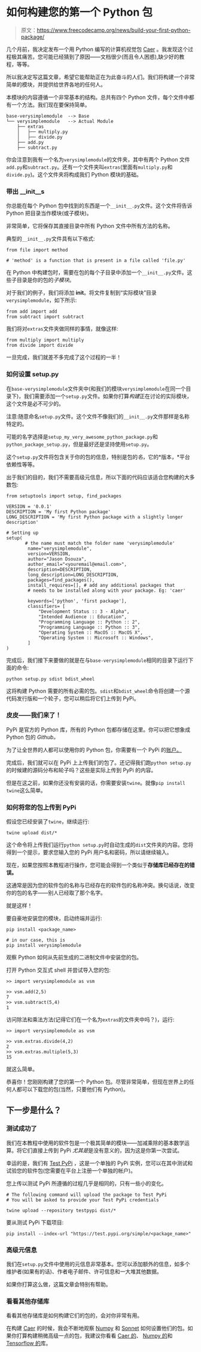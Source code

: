 # 如何构建您的第一个 Python 包

> 原文：<https://www.freecodecamp.org/news/build-your-first-python-package/>

几个月前，我决定发布一个用 Python 编写的计算机视觉包 [Caer](http://github.com/jasmcaus/caer) 。我发现这个过程极其痛苦。您可能已经猜到了原因——文档很少(而且令人困惑),缺少好的教程，等等。

所以我决定写这篇文章，希望它能帮助正在为此奋斗的人们。我们将构建一个非常简单的模块，并提供给世界各地的任何人。

本模块的内容遵循一个非常基本的结构。总共有四个 Python 文件，每个文件中都有一个方法。我们现在要保持简单。

```
base-verysimplemodule  --> Base
└── verysimplemodule   --> Actual Module
    ├── extras
    │   ├── multiply.py
    │   ├── divide.py
    ├── add.py
    ├── subtract.py
```

你会注意到我有一个名为`verysimplemodule`的文件夹，其中有两个 Python 文件`add.py`和`subtract.py`。还有一个文件夹叫`extras`(里面有`multiply.py`和`divide.py`)。这个文件夹将构成我们 Python 模块的基础。

### 带出 __init__s

你总能在每个 Python 包中找到的东西是一个`__init__.py`文件。这个文件将告诉 Python 把目录当作模块(或子模块)。

非常简单，它将保存其直接目录中所有 Python 文件中所有方法的名称。

典型的`__init__.py`文件具有以下格式:

```
from file import method 

# 'method' is a function that is present in a file called 'file.py'
```

在 Python 中构建包时，需要在包的每个子目录中添加一个`__init__.py`文件。这些子目录是你的包的*子模块*。

对于我们的例子，我们将添加 __init__。将文件复制到“实际模块”目录`verysimplemodule`，如下所示:

```
from add import add
from subtract import subtract
```

我们将对`extras`文件夹做同样的事情，就像这样:

```
from multiply import multiply
from divide import divide
```

一旦完成，我们就差不多完成了这个过程的一半！

### 如何设置 setup.py

在`base-verysimplemodule`文件夹中(和我们的模块`verysimplemodule`在同一个目录下)，我们需要添加一个`setup.py`文件。如果你打算*构建*正在讨论的实际模块，这个文件是必不可少的。

注意:随意命名`setup.py`文件。这个文件不像我们的`__init__.py`文件那样是名称特定的。

可能的名字选择是`setup_my_very_awesome_python_package.py`和`python_package_setup.py`，但是最好还是坚持使用`setup.py`。

这个`setup.py`文件将包含关于你的包的信息，特别是包的*名*，它的*版本，*平台依赖性等等。

出于我们的目的，我们不需要高级元信息，所以下面的代码应该适合您构建的大多数包:

```
from setuptools import setup, find_packages

VERSION = '0.0.1' 
DESCRIPTION = 'My first Python package'
LONG_DESCRIPTION = 'My first Python package with a slightly longer description'

# Setting up
setup(
       # the name must match the folder name 'verysimplemodule'
        name="verysimplemodule", 
        version=VERSION,
        author="Jason Dsouza",
        author_email="<youremail@email.com>",
        description=DESCRIPTION,
        long_description=LONG_DESCRIPTION,
        packages=find_packages(),
        install_requires=[], # add any additional packages that 
        # needs to be installed along with your package. Eg: 'caer'

        keywords=['python', 'first package'],
        classifiers= [
            "Development Status :: 3 - Alpha",
            "Intended Audience :: Education",
            "Programming Language :: Python :: 2",
            "Programming Language :: Python :: 3",
            "Operating System :: MacOS :: MacOS X",
            "Operating System :: Microsoft :: Windows",
        ]
)
```

完成后，我们接下来要做的就是在与`base-verysimplemodule`相同的目录下运行下面的命令:

```
python setup.py sdist bdist_wheel
```

这将构建 Python 需要的所有必需的包。`sdist`和`bdist_wheel`命令将创建一个源代码发行版和一个轮子，您可以稍后将它们上传到 PyPi。

### 皮皮——我们来了！

PyPi 是官方的 Python 库，所有的 Python 包都存储在这里。你可以把它想象成 Python 包的 *Github。*

为了让全世界的人都可以使用你的 Python 包，你需要有一个 PyPi 的[账户。](https://pypi.org/account/register/)

完成后，我们就可以在 PyPi 上上传我们的包了。还记得我们跑`python setup.py`的时候建的源码分布和轮子吗？这些是实际上传到 PyPi 的内容。

但是在这之前，如果你还没有安装的话，你需要安装`twine`。就像`pip install twine`这么简单。

### 如何将您的包上传到 PyPi

假设您已经安装了`twine`，继续运行:

```
twine upload dist/*
```

这个命令将上传我们运行`python setup.py`时自动生成的`dist`文件夹的内容。您将得到一个提示，要求您输入您的 PyPi 用户名和密码，所以请继续输入。

现在，如果您按照本教程进行操作，您可能会得到一个类似于**存储库已经存在的错误。**

这通常是因为您的软件包的名称与已经存在的软件包的名称冲突。换句话说，改变你的包的名字——别人已经取了那个名字。

就是这样！

要自豪地安装您的模块，启动终端并运行:

```
pip install <package_name> 

# in our case, this is
pip install verysimplemodule
```

观察 Python 如何从先前生成的二进制文件中安装您的包。

打开 Python 交互式 shell 并尝试导入您的包:

```
>> import verysimplemodule as vsm

>> vsm.add(2,5)
7
>> vsm.subtract(5,4)
1
```

访问除法和乘法方法(记得它们在一个名为`extras`的文件夹中吗？)，运行:

```
>> import verysimplemodule as vsm

>> vsm.extras.divide(4,2)
2
>> vsm.extras.multiple(5,3)
15
```

就这么简单。

恭喜你！您刚刚构建了您的第一个 Python 包。尽管非常简单，但现在世界上的任何人都可以下载您的包(当然，只要他们有 Python)。

## 下一步是什么？

### 测试成功了

我们在本教程中使用的软件包是一个极其简单的模块——加减乘除的基本数学运算。将它们直接上传到 PyPi *尤其是*是没有意义的，因为这是你第一次尝试。

幸运的是，我们有 [Test PyPi](http://test.pypi.org/) ，这是一个单独的 PyPi 实例，您可以在其中测试和试验您的软件包(您需要在平台上注册一个单独的帐户)。

您上传以测试 PyPi 所遵循的过程几乎是相同的，只有一些小的变化。

```
# The following command will upload the package to Test PyPi
# You will be asked to provide your Test PyPi credentials

twine upload --repository testpypi dist/*
```

要从测试 PyPi 下载项目:

```
pip install --index-url "https://test.pypi.org/simple/<package_name>"
```

### 高级元信息

我们在`setup.py`文件中使用的元信息非常基本。您可以添加额外的信息，如多个维护者(如果有的话)、作者电子邮件、许可信息和一大堆其他数据。

如果你打算这么做，这篇文章会特别有帮助。

### 看看其他存储库

看看其他存储库是如何构建它们的包的，会对你非常有用。

在构建 [Caer](https://github.com/jasmcaus/caer) 的时候，我会不断地观察 [Numpy](https://github.com/numpy/numpy) 和 [Sonnet](https://github.com/deepmind/sonnet) 如何设置他们的包。如果你打算构建稍微高级一点的包，我建议你看看 [Caer 的](https://github.com/jasmcaus/caer)、 [Numpy 的](https://github.com/numpy/numpy)和 [Tensorflow 的](https://github.com/tensorflow/tensorflow)库。